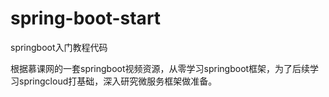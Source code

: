 # spring-boot-start
springboot入门教程代码

根据慕课网的一套springboot视频资源，从零学习springboot框架，为了后续学习springcloud打基础，深入研究微服务框架做准备。
